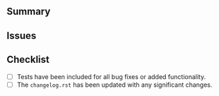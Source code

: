 <!-- By submitting this pull request you agree that all contributions to this project are made under the MIT license. -->

## Summary

<!-- Describe how these changes resolve the aforementioned issues -->

## Issues

<!-- Link the issues this change resolves, or describe them -->

## Checklist

-   [ ] Tests have been included for all bug fixes or added functionality.
-   [ ] The `changelog.rst` has been updated with any significant changes.
